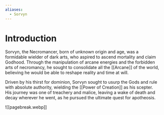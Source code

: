 ```yaml
---
aliases:
  - Sorvyn
---
```

# Introduction
Sorvyn, the Necromancer, born of unknown origin and age, was a formidable wielder of dark arts, who aspired to ascend mortality and claim Godhood. Through the manipulation of arcane energies and the forbidden arts of necromancy, he sought to consolidate all the [[Arcane]] of the world, believing he would be able to reshape reality and time at will.

Driven by his thirst for dominion, Sorvyn sought to usurp the Gods and rule with absolute authority, wielding the [[Power of Creation]] as his scepter. His journey was one of treachery and malice, leaving a wake of death and decay wherever he went, as he pursued the ultimate quest for apotheosis.

![[pagebreak.webp]] 
